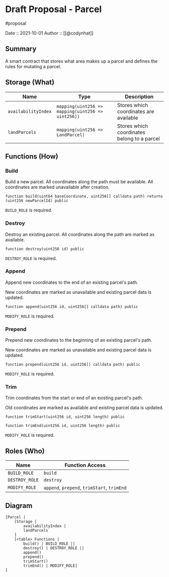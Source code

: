 # Draft Proposal - Parcel
#proposal

Date :: 2021-10-01
Author :: [[@codynhat]]

## Summary
A smart contract that stores what area makes up a parcel and defines the rules for mutating a parcel.

## Storage (What)
| Name                | Type                                              | Description                            |
| ------------------- | ------------------------------------------------- | -------------------------------------- |
| `availabilityIndex` | `mapping(uint256 => mapping(uint256 => uint256))` | Stores which coordinates are available |
| `landParcels`       | `mapping(uint256 => LandParcel)`                  | Stores which coordinates belong to a parcel                                       |

## Functions (How)
### Build
Build a new parcel. All coordinates along the path must be available. All coordinates are marked unavailable after creation.

```
function build(uint64 baseCoordinate, uint256[] calldata path) returns (uint256 newParcelId) public
```

`BUILD_ROLE` is required.

### Destroy
Destroy an existing parcel. All coordinates along the path are marked as available.
```
function destroy(uint256 id) public
```

`DESTROY_ROLE` is required.

### Append
Append new coordinates to the end of an existing parcel's path.

New coordinates are marked as unavailable and existing parcel data is updated.

```
function append(uint256 id, uint256[] calldata path) public
```

`MODIFY_ROLE` is required.

### Prepend
Prepend new coordinates to the beginning of an existing parcel's path.

New coordinates are marked as unavailable and existing parcel data is updated.

```
function prepend(uint256 id, uint256[] calldata path) public
```

`MODIFY_ROLE` is required.

### Trim
Trim coordinates from the start or end of an existing parcel's path.

Old coordinates are marked as available and existing parcel data is updated.

```
function trimStart(uint256 id, uint256 length) public
```

```
function trimEnd(uint256 id, uint256 length) public
```

`MODIFY_ROLE` is required.

## Roles (Who)
| Name           | Function Access                             |
| -------------- | ------------------------------------------- |
| `BUILD_ROLE`   | `build`                                     |
| `DESTROY_ROLE` | `destroy`                                   |
| `MODIFY_ROLE`  | `append`, `prepend`, `trimStart`, `trimEnd` |

## Diagram
```nomnoml
[Parcel |
	[Storage |
		availabilityIndex |
		landParcels
	]
	[<table> Functions |
		build() | BUILD_ROLE || 
		destroy() | DESTROY_ROLE || 
    	append()
		prepend()
		trimStart()
		trimEnd() | MODIFY_ROLE]
]
```